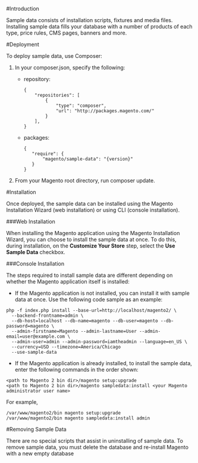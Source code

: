 #Introduction

Sample data consists of installation scripts, fixtures and media files. 
Installing sample data fills your database with a number of products of each type, price rules, CMS pages, banners and more.

#Deployment

To deploy sample data, use Composer:

1. In your composer.json, specify the following:
    - repository:
        ```
        {
            "repositories": [
                {
                    "type": "composer",
                    "url": "http://packages.magento.com/"
                }
            ],
        }
        ```

    - packages:
         ```
        {
            "require": {
                "magento/sample-data": "{version}"
            }
        }
        ```
2. From your Magento root directory, run composer update.

#Installation

Once deployed, the sample data can be installed using the Magento Installation Wizard (web installation) or using CLI (console installation).

###Web Installation

When installing the Magento application using the Magento Installation Wizard, you can choose to install the sample data at once. To do this, during installation, on the **Customize Your Store** step, select the **Use Sample Data** checkbox.

###Console Installation

The steps required to install sample data are different depending on whether the Magento application itself is installed:

- If the Magento application is not installed, you can install it with sample data at once. Use the following code sample as an example:
```
php -f index.php install --base-url=http://localhost/magento2/ \
  --backend-frontname=admin \
  --db-host=localhost --db-name=magento --db-user=magento --db-password=magento \
  --admin-firstname=Magento --admin-lastname=User --admin-email=user@example.com \
  --admin-user=admin --admin-password=iamtheadmin --language=en_US \
  --currency=USD --timezone=America/Chicago
  --use-sample-data
```
- If the Magento application is already installed, to install the sample data, enter the following commands in the order shown:
```
<path to Magento 2 bin dir>/magento setup:upgrade
<path to Magento 2 bin dir>/magento sampledata:install <your Magento administrator user name>
```

For example,
```
/var/www/magento2/bin magento setup:upgrade
/var/www/magento2/bin magento sampledata:install admin
```

#Removing Sample Data

There are no special scripts that assist in uninstalling of sample data. 
To remove sample data, you must delete the database and re-install Magento with a new empty database
